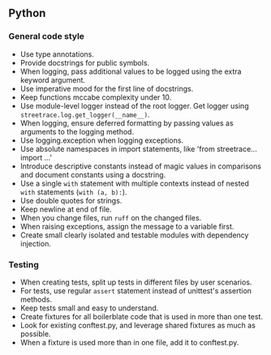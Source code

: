 ## Python

### General code style

- Use type annotations.
- Provide docstrings for public symbols.
- When logging, pass additional values to be logged using the extra keyword argument.
- Use imperative mood for the first line of docstrings.
- Keep functions mccabe complexity under 10.
- Use module-level logger instead of the root logger. Get logger using `streetrace.log.get_logger(__name__)`.
- When logging, ensure deferred formatting by passing values as arguments to the logging method.
- Use logging.exception when logging exceptions.
- Use absolute namespaces in import statements, like 'from streetrace... import ...'
- Introduce descriptive constants instead of magic values in comparisons and document constants using a docstring.
- Use a single `with` statement with multiple contexts instead of nested `with` statements (`with (a, b):`).
- Use double quotes for strings.
- Keep newline at end of file.
- When you change files, run `ruff` on the changed files.
- When raising exceptions, assign the message to a variable first.
- Create small clearly isolated and testable modules with dependency injection.

### Testing

- When creating tests, split up tests in different files by user scenarios.
- For tests, use regular `assert` statement instead of unittest's assertion methods.
- Keep tests small and easy to understand.
- Create fixtures for all boilerblate code that is used in more than one test.
- Look for existing conftest.py, and leverage shared fixtures as much as possible.
- When a fixture is used more than in one file, add it to conftest.py.
